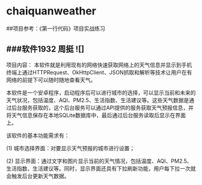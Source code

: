 ﻿# chaiquanweather

##项目参考：《第一行代码》项目实战练习

###软件1932 周挺
![]
---

项目内容：
本软件就是利用现有的网络快速获取网络上的天气信息并显示到手机终端上通过HTTPRequest、OkHttpClient、JSON抓取和解析等技术让用户在有网络的前提下可以随时随地查看天气。

本软件是一个安卓程序，启动程序后可以进行城市的选择，可以显示当前和未来的天气状况，包括温度、AQI、PM2.5、生活指数、生活建议等。这些天气数据是通过后台服务获取的，这个后台服务可以通过API提供的服务获取天气预报信息，并将天气信息保存在本地SQLite数据库中，最后通过后台服务读取后显示在界面上。

该软件的基本功能需求有：

(1) 城市选择界面：对要显示天气预报的城市进行设置；

(2) 显示界面：通过文字和图片显示当前的天气情况，包括温度、AQI、PM2.5、生活指数、生活建议等。同时，显示界面还具有下拉刷新功能，用户每下拉一次就会触发后台更新天气数据。
